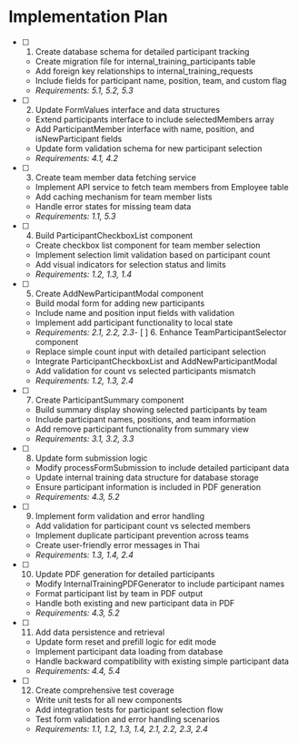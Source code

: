 # Implementation Plan

- [ ] 1. Create database schema for detailed participant tracking
  - Create migration file for internal_training_participants table
  - Add foreign key relationships to internal_training_requests
  - Include fields for participant name, position, team, and custom flag
  - _Requirements: 5.1, 5.2, 5.3_

- [ ] 2. Update FormValues interface and data structures
  - Extend participants interface to include selectedMembers array
  - Add ParticipantMember interface with name, position, and isNewParticipant fields
  - Update form validation schema for new participant selection
  - _Requirements: 4.1, 4.2_

- [ ] 3. Create team member data fetching service
  - Implement API service to fetch team members from Employee table
  - Add caching mechanism for team member lists
  - Handle error states for missing team data
  - _Requirements: 1.1, 5.3_

- [ ] 4. Build ParticipantCheckboxList component
  - Create checkbox list component for team member selection
  - Implement selection limit validation based on participant count
  - Add visual indicators for selection status and limits
  - _Requirements: 1.2, 1.3, 1.4_

- [ ] 5. Create AddNewParticipantModal component
  - Build modal form for adding new participants
  - Include name and position input fields with validation
  - Implement add participant functionality to local state
  - _Requirements: 2.1, 2.2, 2.3_- 
[ ] 6. Enhance TeamParticipantSelector component
  - Replace simple count input with detailed participant selection
  - Integrate ParticipantCheckboxList and AddNewParticipantModal
  - Add validation for count vs selected participants mismatch
  - _Requirements: 1.2, 1.3, 2.4_

- [ ] 7. Create ParticipantSummary component
  - Build summary display showing selected participants by team
  - Include participant names, positions, and team information
  - Add remove participant functionality from summary view
  - _Requirements: 3.1, 3.2, 3.3_

- [ ] 8. Update form submission logic
  - Modify processFormSubmission to include detailed participant data
  - Update internal training data structure for database storage
  - Ensure participant information is included in PDF generation
  - _Requirements: 4.3, 5.2_

- [ ] 9. Implement form validation and error handling
  - Add validation for participant count vs selected members
  - Implement duplicate participant prevention across teams
  - Create user-friendly error messages in Thai
  - _Requirements: 1.3, 1.4, 2.4_

- [ ] 10. Update PDF generation for detailed participants
  - Modify InternalTrainingPDFGenerator to include participant names
  - Format participant list by team in PDF output
  - Handle both existing and new participant data in PDF
  - _Requirements: 4.3, 5.2_

- [ ] 11. Add data persistence and retrieval
  - Update form reset and prefill logic for edit mode
  - Implement participant data loading from database
  - Handle backward compatibility with existing simple participant data
  - _Requirements: 4.4, 5.4_

- [ ] 12. Create comprehensive test coverage
  - Write unit tests for all new components
  - Add integration tests for participant selection flow
  - Test form validation and error handling scenarios
  - _Requirements: 1.1, 1.2, 1.3, 1.4, 2.1, 2.2, 2.3, 2.4_